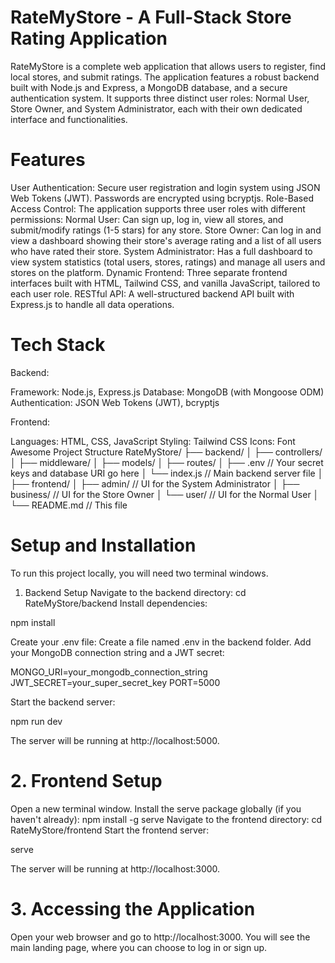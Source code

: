 # RateMyStore - A Full-Stack Store Rating Application
RateMyStore is a complete web application that allows users to register, find local stores, and submit ratings. The application features a robust backend built with Node.js and Express, a MongoDB database, and a secure authentication system. It supports three distinct user roles: Normal User, Store Owner, and System Administrator, each with their own dedicated interface and functionalities.

# Features
User Authentication: Secure user registration and login system using JSON Web Tokens (JWT). Passwords are encrypted using bcryptjs.
Role-Based Access Control: The application supports three user roles with different permissions:
Normal User: Can sign up, log in, view all stores, and submit/modify ratings (1-5 stars) for any store.
Store Owner: Can log in and view a dashboard showing their store's average rating and a list of all users who have rated their store.
System Administrator: Has a full dashboard to view system statistics (total users, stores, ratings) and manage all users and stores on the platform.
Dynamic Frontend: Three separate frontend interfaces built with HTML, Tailwind CSS, and vanilla JavaScript, tailored to each user role.
RESTful API: A well-structured backend API built with Express.js to handle all data operations.

# Tech Stack
Backend:

Framework: Node.js, Express.js
Database: MongoDB (with Mongoose ODM)
Authentication: JSON Web Tokens (JWT), bcryptjs

Frontend:

Languages: HTML, CSS, JavaScript
Styling: Tailwind CSS
Icons: Font Awesome
Project Structure
RateMyStore/
├── backend/
│   ├── controllers/
│   ├── middleware/
│   ├── models/
│   ├── routes/
│   ├── .env         // Your secret keys and database URI go here
│   └── index.js     // Main backend server file
│
├── frontend/
│   ├── admin/       // UI for the System Administrator
│   ├── business/    // UI for the Store Owner
│   └── user/        // UI for the Normal User
│
└── README.md        // This file

# Setup and Installation
To run this project locally, you will need two terminal windows.

1. Backend Setup
Navigate to the backend directory:
cd RateMyStore/backend
Install dependencies:

npm install

Create your .env file:
Create a file named .env in the backend folder.
Add your MongoDB connection string and a JWT secret:

MONGO_URI=your_mongodb_connection_string
JWT_SECRET=your_super_secret_key
PORT=5000

Start the backend server:

npm run dev

The server will be running at http://localhost:5000.

# 2. Frontend Setup
Open a new terminal window.
Install the serve package globally (if you haven't already):
npm install -g serve
Navigate to the frontend directory:
cd RateMyStore/frontend
Start the frontend server:

serve

The server will be running at http://localhost:3000.

# 3. Accessing the Application
Open your web browser and go to http://localhost:3000.
You will see the main landing page, where you can choose to log in or sign up.
